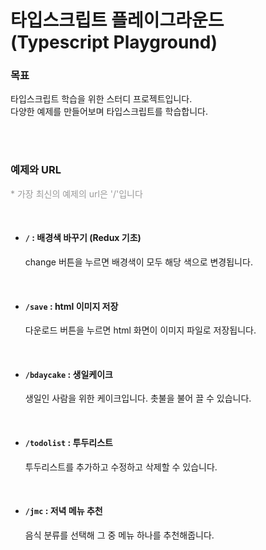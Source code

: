 # 타입스크립트 플레이그라운드 <br /> (Typescript Playground)

### 목표

타입스크립트 학습을 위한 스터디 프로젝트입니다.
<br />
다양한 예제를 만들어보며 타입스크립트를 학습합니다.

<br />
<br />

### 예제와 URL

<p style="color: #999;">* 가장 최신의 예제의 url은 '/'입니다<p>

<br />

- #### `/` : 배경색 바꾸기 (Redux 기초)
  change 버튼을 누르면 배경색이 모두 해당 색으로 변경됩니다.

<br />

- #### `/save` : html 이미지 저장
  다운로드 버튼을 누르면 html 화면이 이미지 파일로 저장됩니다.

<br />

- #### `/bdaycake` : 생일케이크
  생일인 사람을 위한 케이크입니다. 촛불을 불어 끌 수 있습니다.

<br />

- #### `/todolist` : 투두리스트
  투두리스트를 추가하고 수정하고 삭제할 수 있습니다.

<br />

- #### `/jmc` : 저녁 메뉴 추천
  음식 분류를 선택해 그 중 메뉴 하나를 추천해줍니다.
